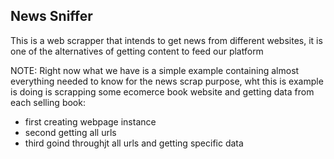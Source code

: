 ## News Sniffer

This is a web scrapper that intends to get news from different websites, it is one of the alternatives of getting content to feed our platform

NOTE:
Right now what we have is a simple example containing almost everything needed to know for the news scrap purpose, wht this is example is doing is scrapping some ecomerce book website and getting data from each selling book:
- first creating webpage instance
- second getting all urls
- third goind throughjt all urls and getting specific data

